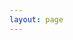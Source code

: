 ```yaml
---
layout: page
---
```

<script setup>
import {
  VPTeamPage,
  VPTeamPageTitle,
  VPTeamMembers
} from 'vitepress/theme';

const members = [
  {
    avatar: 'https://www.github.com/tada5hi.png',
    name: 'Peter Placzek',
    links: [
      { icon: 'github', link: 'https://github.com/tada5hi' },
      { icon: 'twitter', link: 'https://twitter.com/tada5hi' },
      { icon: 'linkedin', link: 'https://www.linkedin.com/in/peter-placzek-047a74210/' },
    ]
  },
  {
    avatar: 'https://www.github.com/migraf.png',
    name: 'Michael Graf',
    links: [
      { icon: 'github', link: 'https://github.com/migraf' },
      { icon: 'linkedin', link: 'https://www.linkedin.com/in/michael-m-graf/' },
    ]
  },
  {
    avatar: 'https://www.github.com/SirHerr.png',
    name: 'Marius Herr',
    links: [
      { icon: 'github', link: 'https://github.com/SirHerr' },
      { icon: 'linkedin', link: 'https://de.linkedin.com/in/marius-de-arruda-botelho-herr-60b89b18b' },
    ]
  }
]
</script>

<VPTeamPage>
  <VPTeamPageTitle>
    <template #title>
      Our Team
    </template>
  </VPTeamPageTitle>
  <VPTeamMembers
    :members="members"
  />
</VPTeamPage>
